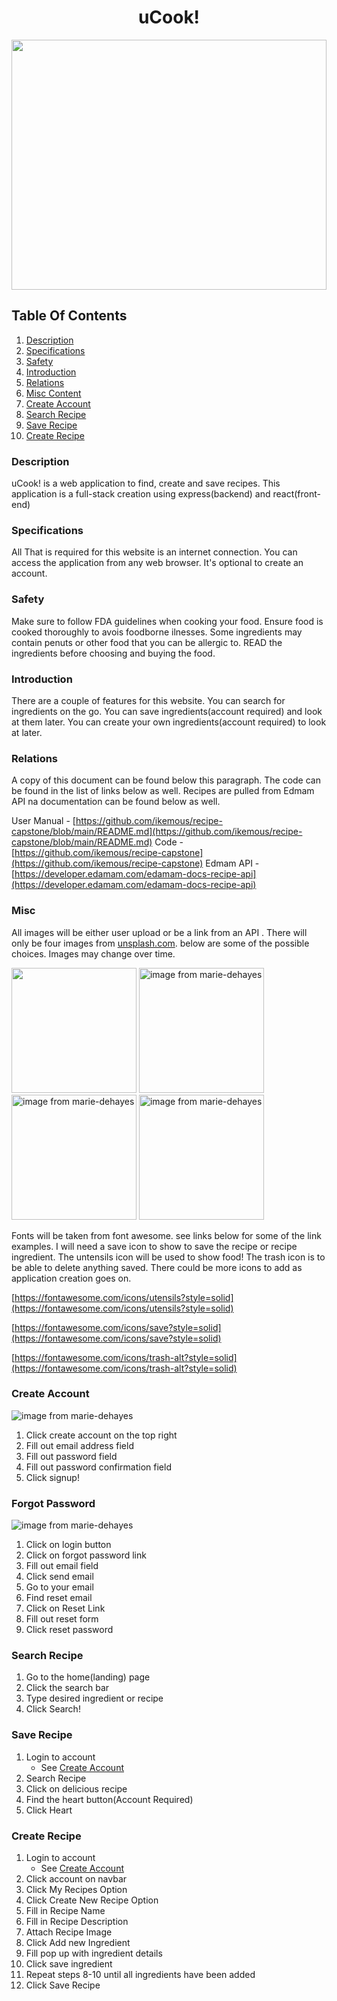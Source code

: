 <h1 style="text-align: center">uCook!</h1>
<img style="height: 400px; width: 100%;" src="./landingPreview.JPG" />

## Table Of Contents
1. [Description](#description)
1. [Specifications](#specifications)
1. [Safety](#safety)
1. [Introduction](#introduction)
1. [Relations](#relations)
1. [Misc Content](#misc)
1. [Create Account](#create-account)
1. [Search Recipe](#search-recipe)
1. [Save Recipe](#save-recipe)
1. [Create Recipe](#create-recipe)

### Description
uCook! is a web application to find, create and save recipes. This application is a full-stack creation using express(backend) and react(front-end)

### Specifications
All That is required for this website is an internet connection. You can access the application from any web browser. It's optional to create an account.

### Safety
Make sure to follow FDA guidelines when cooking your food. Ensure food is cooked thoroughly to avois foodborne ilnesses. Some ingredients may contain penuts or other food that you can be allergic to. READ the ingredients before choosing and buying the food.

### Introduction
There are a couple of features for this website. You can search for ingredients on the go. You can save ingredients(account required) and look at them later. You can create your own ingredients(account required) to look at later.

### Relations
A copy of this document can be found below this paragraph. The code can be found in the list of links below as well. Recipes are pulled from Edmam API na documentation can be found below as well.

User Manual - [https://github.com/ikemous/recipe-capstone/blob/main/README.md](https://github.com/ikemous/recipe-capstone/blob/main/README.md)
Code - [https://github.com/ikemous/recipe-capstone](https://github.com/ikemous/recipe-capstone)
Edmam API - [https://developer.edamam.com/edamam-docs-recipe-api](https://developer.edamam.com/edamam-docs-recipe-api)

### Misc
All images will be either user upload or be a link from an API . There will only be four images from [unsplash.com](unsplash.com). below are some of the possible choices. Images may change over time.

<img src="./client/src/utils/images/query-background.JPG" style="height: 200px" />

<img src="./marie-dehayes-food.jpg" alt="image from marie-dehayes" style="height: 200px" />

<img src="./mindaugas-petrutis-food.jpg" alt="image from marie-dehayes" style="height: 200px" />

<img src="./henar-langa-food.jpg" alt="image from marie-dehayes" style="height: 200px" />


Fonts will be taken from font awesome. see links below for some of the link examples. I will need a save icon to show to save the recipe or recipe ingredient. The untensils icon will be used to show food! The trash icon is to be able to delete anything saved. There could be more icons to add as application creation goes on.

[https://fontawesome.com/icons/utensils?style=solid](https://fontawesome.com/icons/utensils?style=solid)

[https://fontawesome.com/icons/save?style=solid](https://fontawesome.com/icons/save?style=solid)

[https://fontawesome.com/icons/trash-alt?style=solid](https://fontawesome.com/icons/trash-alt?style=solid)

### Create Account

<img src="./signupPage.jpg" alt="image from marie-dehayes"/>

1. Click create account on the top right
1. Fill out email address field
1. Fill out password field
1. Fill out password confirmation field
1. Click signup!

### Forgot Password

<img src="./forgotPage.jpg" alt="image from marie-dehayes"/>

1. Click on login button
1. Click on forgot password link
1. Fill out email field
1. Click send email
1. Go to your email
1. Find reset email
1. Click on Reset Link
1. Fill out reset form
1. Click reset password


### Search Recipe
1. Go to the home(landing) page
1. Click the search bar
1. Type desired ingredient or recipe
1. Click Search!

### Save Recipe
1. Login to account
    - See [Create Account](#create-account)
1. Search Recipe
1. Click on delicious recipe
1. Find the heart button(Account Required)
1. Click Heart

### Create Recipe
1. Login to account
    - See [Create Account](#create-account)
1. Click account on navbar
1. Click My Recipes Option
1. Click Create New Recipe Option
1. Fill in Recipe Name
1. Fill in Recipe Description
1. Attach Recipe Image
1. Click Add new Ingredient
1. Fill pop up with ingredient details
1. Click save ingredient
1. Repeat steps 8-10 until all ingredients have been added
1. Click Save Recipe
